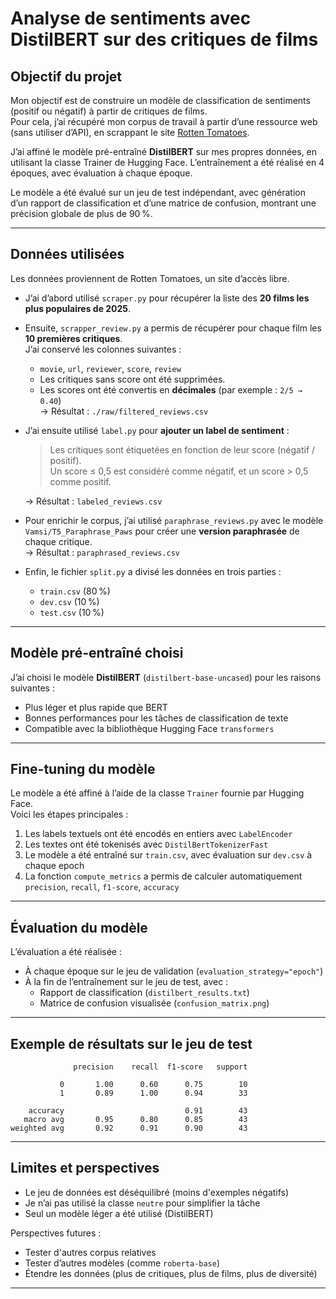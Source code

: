 # Analyse de sentiments avec DistilBERT sur des critiques de films

## Objectif du projet

Mon objectif est de construire un modèle de classification de sentiments (positif ou négatif) à partir de critiques de films.  
Pour cela, j’ai récupéré mon corpus de travail à partir d’une ressource web (sans utiliser d’API), en scrappant le site [Rotten Tomatoes](https://www.rottentomatoes.com).

J’ai affiné le modèle pré-entraîné **DistilBERT** sur mes propres données, en utilisant la classe Trainer de Hugging Face. L’entraînement a été réalisé en 4 époques, avec évaluation à chaque époque.

Le modèle a été évalué sur un jeu de test indépendant, avec génération d’un rapport de classification et d’une matrice de confusion, montrant une précision globale de plus de 90 %.

---

## Données utilisées

Les données proviennent de Rotten Tomatoes, un site d’accès libre.

- J’ai d’abord utilisé `scraper.py` pour récupérer la liste des **20 films les plus populaires de 2025**.
- Ensuite, `scrapper_review.py` a permis de récupérer pour chaque film les **10 premières critiques**.  
  J’ai conservé les colonnes suivantes :
  - `movie`, `url`, `reviewer`, `score`, `review`
  - Les critiques sans score ont été supprimées.
  - Les scores ont été convertis en **décimales** (par exemple : `2/5 → 0.40`)  
  → Résultat : `./raw/filtered_reviews.csv`

- J’ai ensuite utilisé `label.py` pour **ajouter un label de sentiment** :
    > Les critiques sont étiquetées en fonction de leur score (négatif / positif).  
    > Un score ≤ 0,5 est considéré comme négatif, et un score > 0,5 comme positif.

  → Résultat : `labeled_reviews.csv`

- Pour enrichir le corpus, j’ai utilisé `paraphrase_reviews.py` avec le modèle `Vamsi/T5_Paraphrase_Paws` pour créer une **version paraphrasée** de chaque critique.  
  → Résultat : `paraphrased_reviews.csv`

- Enfin, le fichier `split.py` a divisé les données en trois parties :
  - `train.csv` (80 %)
  - `dev.csv` (10 %)
  - `test.csv` (10 %)

---

## Modèle pré-entraîné choisi

J’ai choisi le modèle **DistilBERT** (`distilbert-base-uncased`) pour les raisons suivantes :
- Plus léger et plus rapide que BERT
- Bonnes performances pour les tâches de classification de texte
- Compatible avec la bibliothèque Hugging Face `transformers`

---

## Fine-tuning du modèle

Le modèle a été affiné à l’aide de la classe `Trainer` fournie par Hugging Face.  
Voici les étapes principales :

1. Les labels textuels ont été encodés en entiers avec `LabelEncoder`
2. Les textes ont été tokenisés avec `DistilBertTokenizerFast`
3. Le modèle a été entraîné sur `train.csv`, avec évaluation sur `dev.csv` à chaque epoch
4. La fonction `compute_metrics` a permis de calculer automatiquement `precision`, `recall`, `f1-score`, `accuracy`

---

## Évaluation du modèle

L’évaluation a été réalisée :
- À chaque époque sur le jeu de validation (`evaluation_strategy="epoch"`)
- À la fin de l’entraînement sur le jeu de test, avec :
  - Rapport de classification (`distilbert_results.txt`)
  - Matrice de confusion visualisée (`confusion_matrix.png`)

---

## Exemple de résultats sur le jeu de test

```
              precision    recall  f1-score   support

           0       1.00      0.60      0.75        10
           1       0.89      1.00      0.94        33

    accuracy                           0.91        43
   macro avg       0.95      0.80      0.85        43
weighted avg       0.92      0.91      0.90        43
```

---

## Limites et perspectives

- Le jeu de données est déséquilibré (moins d'exemples négatifs)
- Je n’ai pas utilisé la classe `neutre` pour simplifier la tâche
- Seul un modèle léger a été utilisé (DistilBERT)

Perspectives futures :
- Tester d'autres corpus relatives
- Tester d’autres modèles (comme `roberta-base`)
- Étendre les données (plus de critiques, plus de films, plus de diversité)

---